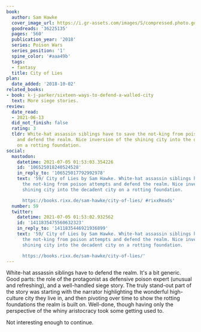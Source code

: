 ```yaml
---
book:
  author: Sam Hawke
  cover_image_url: https://i.gr-assets.com/images/S/compressed.photo.goodreads.com/books/1505333151l/36225135._SY475_.jpg
  goodreads: '36225135'
  pages: '560'
  publication_year: '2018'
  series: Poison Wars
  series_position: '1'
  spine_color: '#aaa49b'
  tags:
  - fantasy
  title: City of Lies
plan:
  date_added: '2018-10-02'
related_books:
- book: k-j-parker/sixteen-ways-to-defend-a-walled-city
  text: More siege stories.
review:
  date_read:
  - 2021-06-13
  did_not_finish: false
  rating: 3
  tldr: White-hat assassin siblings have to save the not-king from poison attempts
    and defend the realm. Nice inversion of the shining city into the decadent city
    on a rotting foundation.
social:
  mastodon:
    datetime: 2021-07-05 01:53:03.354226
    id: '106525018240524528'
    in_reply_to: '106525017792992978'
    text: '59/ City of Lies by Sam Hawke. White-hat assassin siblings have to save
      the not-king from poison attempts and defend the realm. Nice inversion of the
      shining city into the decadent city on a rotting foundation.

      https://books.rixx.de/sam-hawke/city-of-lies/ #rixxReads'
  number: 59
  twitter:
    datetime: 2021-07-05 01:53:02.932562
    id: '1411835475560632323'
    in_reply_to: '1411835446921936899'
    text: '59/ City of Lies by Sam Hawke. White-hat assassin siblings have to save
      the not-king from poison attempts and defend the realm. Nice inversion of the
      shining city into the decadent city on a rotting foundation.

      https://books.rixx.de/sam-hawke/city-of-lies/'
---
```


White-hat assassin siblings have to defend the realm. It's a bit generic. Good parts: the role of the protagonist as
defensive poison expert (unusual and refreshing), and a well-handled siege story. The truly stand-out part of the story
was starting with the narrator highlighting the wonderful high-culture city they live in, and then pivoting over time to
show the rotting foundations the realm is built on. Well-done, though having only the perspective of the whiny
aristocracy took some getting used to.

Not interesting enough to continue.
